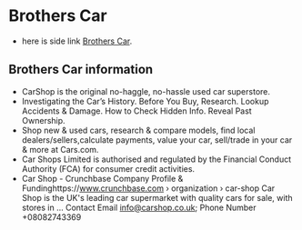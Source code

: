 # Brothers Car

- here is side link [Brothers Car](https://brothers-car.web.app/).

## Brothers Car information
- CarShop is the original no-haggle, no-hassle used car superstore.
- Investigating the Car’s History. Before You Buy, Research. Lookup Accidents & Damage. How to Check Hidden Info. Reveal Past Ownership.
- Shop new & used cars, research & compare models, find local dealers/sellers,calculate payments, value your car, sell/trade in your car & more at Cars.com.
- Car Shops Limited is authorised and regulated by the Financial Conduct Authority (FCA) for consumer credit activities. 
- Car Shop - Crunchbase Company Profile & Fundinghttps://www.crunchbase.com › organization › car-shop
Car Shop is the UK's leading car supermarket with quality cars for sale, with stores in ... Contact Email info@carshop.co.uk; Phone Number +08082743369
